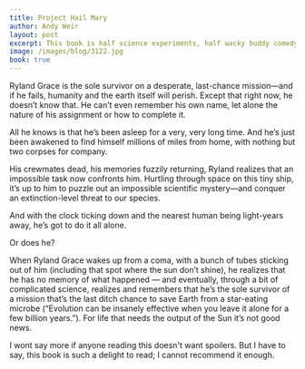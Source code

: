 ```yaml
---
title: Project Hail Mary
author: Andy Weir
layout: post
excerpt: This book is half science experiments, half wacky buddy comedy — and it just works so well! That nerdy glee I felt on every page of The Martian is back full force. 
image: /images/blog/3122.jpg
book: true
---
```


Ryland Grace is the sole survivor on a desperate, last-chance mission—and if he fails, humanity and the earth itself will perish. Except that right now, he doesn’t know that. He can’t even remember his own name, let alone the nature of his assignment or how to complete it.

All he knows is that he’s been asleep for a very, very long time. And he’s just been awakened to find himself millions of miles from home, with nothing but two corpses for company.

His crewmates dead, his memories fuzzily returning, Ryland realizes that an impossible task now confronts him. Hurtling through space on this tiny ship, it’s up to him to puzzle out an impossible scientific mystery—and conquer an extinction-level threat to our species.

And with the clock ticking down and the nearest human being light-years away, he’s got to do it all alone.

Or does he?

When Ryland Grace wakes up from a coma, with a bunch of tubes sticking out of him (including that spot where the sun don’t shine), he realizes that he has no memory of what happened — and eventually, through a bit of complicated science, realizes and remembers that he’s the sole survivor of a mission that’s the last ditch chance to save Earth from a star-eating microbe (“Evolution can be insanely effective when you leave it alone for a few billion years.”). For life that needs the output of the Sun it’s not good news.

I wont say more if anyone reading this doesn't want spoilers. But I have to say, this book is such a delight to read; I cannot recommend it enough.
